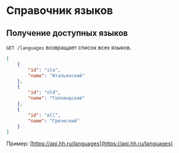 # Справочник языков


## Получение доступных языков

`GET /languages` возвращает список всех языков.

```json
[
    {
        "id": "ita",
        "name": "Итальянский"
    },
    {
        "id": "nld",
        "name": "Голландский"
    },
    {
        "id": "ell",
        "name": "Греческий"
    }
]
```

Пример: [https://api.hh.ru/languages](https://api.hh.ru/languages)
